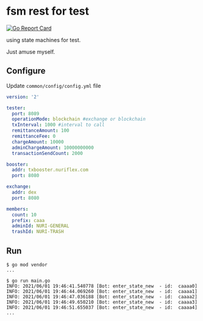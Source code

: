 # fsm rest for test 
[![Go Report Card](https://goreportcard.com/badge/github.com/ddok2/fsm-rest)](https://goreportcard.com/report/github.com/ddok2/fsm-rest)

using state machines for test.

Just amuse myself.

## Configure
Update `common/config/config.yml` file
```yaml
version: '2'

tester:
  port: 8089
  operationMode: blockchain #exchange or blockchain
  txInterval: 1000 #interval to call
  remittanceAmount: 100
  remittanceFee: 0
  chargeAmount: 10000
  adminChargeAmount: 10000000000
  transactionSendCount: 2000

booster:
  addr: txbooster.nuriflex.com
  port: 8080

exchange:
  addr: dex
  port: 8080

members:
  count: 10
  prefix: caaa
  adminId: NURI-GENERAL
  trashId: NURI-TRASH

```

## Run
```shell
$ go mod vendor
...

$ go run main.go
INFO: 2021/06/01 19:46:41.540778 [Bot: enter_state_new  - id:  caaaa0]
INFO: 2021/06/01 19:46:44.069260 [Bot: enter_state_new  - id:  caaaa1]
INFO: 2021/06/01 19:46:47.036188 [Bot: enter_state_new  - id:  caaaa2]
INFO: 2021/06/01 19:46:49.650210 [Bot: enter_state_new  - id:  caaaa3]
INFO: 2021/06/01 19:46:51.655037 [Bot: enter_state_new  - id:  caaaa4]
...
```
